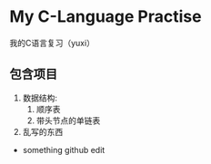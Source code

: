 # My C-Language Practise

我的C语言复习（yuxi）

## 包含项目
1. 数据结构:
    1. 顺序表
    2. 带头节点的单链表
2. 乱写的东西
- something github edit
